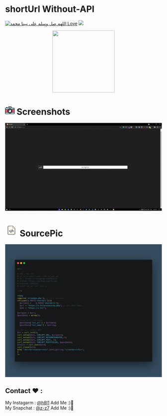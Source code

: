 # shortUrl Without-API
[![اللهم صل وسلم على نبينا محمد Love](https://badges.frapsoft.com/os/v1/open-source.svg?v=103)](https://github.com/fzrael/)
<img src="https://img.shields.io/badge/Language-Php-red?style=for-the-badge" /> 
<div align='center'>
  <img src='https://img.icons8.com/clouds/2x/link.png' width="200" height="200"/>
</div>


# <img src="https://github.com/fzrael/short/blob/main/img/screenshot.png" width="30" height="30"/> Screenshots
<img src="https://github.com/fzrael/shortphp/blob/main/img/gif.gif" />

# <img src="https://github.com/fzrael/short/blob/main/img/source.png" width="40" height="40"/> SourcePic
<img src="https://github.com/fzrael/shortphp/blob/main/img/srcphp.png" />



## Contact ❤ :
My Instagarm : [@h8l1](https://www.instagram.com/h8l1) Add Me :)🖤   
My Snapchat : [@z-z7](https://snapchat.com/add/z-z7) Add Me :)🖤
